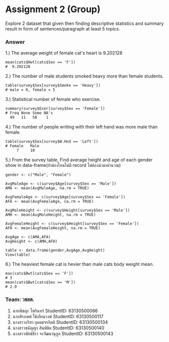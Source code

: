 # Assignment 2 (Group)
Explore 2 dataset that given then finding descriptive statistics and summary result in form of sentences/paragraph at least 5 topics.

### Answer

1.) The average weight of female cat's heart is 9.202128
```{R}
mean(cats$Hwt[cats$Sex == 'F'])
#  9.202128
```

2.) The number of male students smoked heavy more than female students.
```{R}
table(survey$Sex[survey$Smoke == 'Heavy'])
# male = 6, female = 5
```
3.) Statistical number of female who exercise.
```{R}
summary(survey$Exer[survey$Sex == 'Female'])
# Freq None Some NA's 
  49   11   58    1 
```
4.) The number of people writing with their left hand was more male than female.
```{R}
table(survey$Sex[survey$W.Hnd == 'Left'])
# Female   Male 
     7     10 
```
5.) From the survey table, Find average height and age of each gender show in data-frame(ถ้าช่องไหนไม่มี record ไม่ต้องนํามาคํานวณ)
```{R}
gender <- c("Male", "Female")

AvgMaleAge <- c(survey$Age[survey$Sex == 'Male'])
AMA <- mean(AvgMaleAge, na.rm = TRUE)

AvgFemaleAge <- c(survey$Age[survey$Sex == 'Female'])
AFA <- mean(AvgFemaleAge, na.rm = TRUE)

AvgMaleHeight <- c(survey$Height[survey$Sex == 'Male'])
AMH <- mean(AvgMaleHeight, na.rm = TRUE)

AvgFemaleHeight <- c(survey$Height[survey$Sex == 'Female'])
AFH <- mean(AvgFemaleHeight, na.rm = TRUE)

AvgAge <- c(AMA,AFA)
AvgHeight <- c(AMH,AFH)

table <- data.frame(gender,AvgAge,AvgHeight)
View(table)
```
6.) The heaviest female cat is hevier than male cats body weight mean.
```{R}
max(cats$Bwt[cats$Sex == 'F'])
# 3
mean(cats$Bwt[cats$Sex == 'M'])
# 2.9
```

### Team: วชสต.
1. นายพิชญะ ไพรินทร์ StudentID: 63130500086
2. นายสิรภพพ์ ใช้เทียมวงษ์ StudentID: 63130500117
3. นางสาวอริสา อุดมขจรกิตติ StudentID: 63130500134
4. นางสาวชนัญญา สินพิชิต StudentID: 63130500140
5. นางสาวพัทธ์ธีรา จงวัฒนานุกูล StudentID: 63130500143
